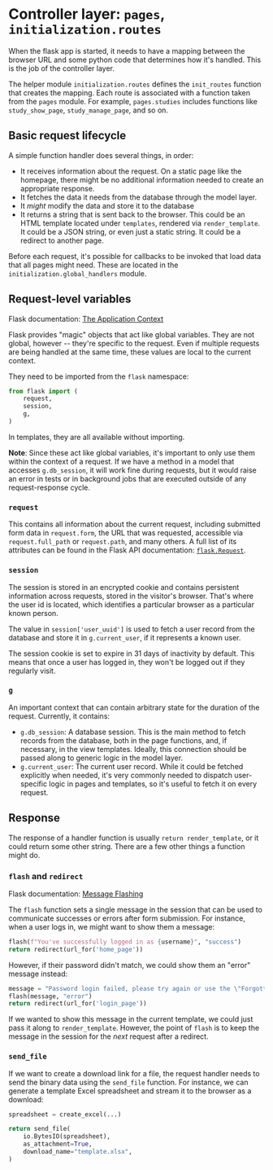 # Controller layer: `pages`, `initialization.routes`

When the flask app is started, it needs to have a mapping between the browser URL and some python code that determines how it's handled. This is the job of the controller layer.

The helper module `initialization.routes` defines the `init_routes` function that creates the mapping. Each route is associated with a function taken from the `pages` module. For example, `pages.studies` includes functions like `study_show_page`, `study_manage_page`, and so on.

## Basic request lifecycle

A simple function handler does several things, in order:

- It receives information about the request. On a static page like the homepage, there might be no additional information needed to create an appropriate response.
- It fetches the data it needs from the database through the model layer.
- It *might* modify the data and store it to the database
- It returns a string that is sent back to the browser. This could be an HTML template located under `templates`, rendered via `render_template`. It could be a JSON string, or even just a static string. It could be a redirect to another page.

Before each request, it's possible for callbacks to be invoked that load data that all pages might need. These are located in the `initialization.global_handlers` module.

## Request-level variables

Flask documentation: [The Application Context](https://flask.palletsprojects.com/en/stable/appcontext/)

Flask provides "magic" objects that act like global variables. They are not global, however -- they're specific to the request. Even if multiple requests are being handled at the same time, these values are local to the current context.

They need to be imported from the `flask` namespace:

```python
from flask import (
    request,
    session,
    g,
)
```

In templates, they are all available without importing.

**Note**: Since these act like global variables, it's important to only use them within the context of a request. If we have a method in a model that accesses `g.db_session`, it will work fine during requests, but it would raise an error in tests or in background jobs that are executed outside of any request-response cycle.

### `request`

This contains all information about the current request, including submitted form data in `request.form`, the URL that was requested, accessible via `request.full_path` or `request.path`, and many others. A full list of its attributes can be found in the Flask API documentation: [`flask.Request`](https://tedboy.github.io/flask/generated/generated/flask.Request.html).

### `session`

The session is stored in an encrypted cookie and contains persistent information across requests, stored in the visitor's browser. That's where the user id is located, which identifies a particular browser as a particular known person.

The value in `session['user_uuid']` is used to fetch a user record from the database and store it in `g.current_user`, if it represents a known user.

The session cookie is set to expire in 31 days of inactivity by default. This means that once a user has logged in, they won't be logged out if they regularly visit.

### `g`

An important context that can contain arbitrary state for the duration of the request. Currently, it contains:

- `g.db_session`: A database session. This is the main method to fetch records from the database, both in the page functions, and, if necessary, in the view templates. Ideally, this connection should be passed along to generic logic in the model layer.
- `g.current_user`: The current user record. While it could be fetched explicitly when needed, it's very commonly needed to dispatch user-specific logic in pages and templates, so it's useful to fetch it on every request.

## Response

The response of a handler function is usually `return render_template`, or it could return some other string. There are a few other things a function might do.

### `flash` and `redirect`

Flask documentation: [Message Flashing](https://flask.palletsprojects.com/en/stable/patterns/flashing/)

The `flash` function sets a single message in the session that can be used to communicate successes or errors after form submission. For instance, when a user logs in, we might want to show them a message:

```python
flash(f"You've successfully logged in as {username}", "success")
return redirect(url_for('home_page'))
```

However, if their password didn't match, we could show them an "error" message instead:

```python
message = "Password login failed, please try again or use the \"Forgotten password\" functionality"
flash(message, "error")
return redirect(url_for('login_page'))
```

If we wanted to show this message in the current template, we could just pass it along to `render_template`. However, the point of `flash` is to keep the message in the session for the *next* request after a redirect.

### `send_file`

If we want to create a download link for a file, the request handler needs to send the binary data using the `send_file` function. For instance, we can generate a template Excel spreadsheet and stream it to the browser as a download:

```python
spreadsheet = create_excel(...)

return send_file(
    io.BytesIO(spreadsheet),
    as_attachment=True,
    download_name="template.xlsx",
)
```
